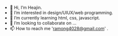 - 👋 Hi, I’m Heajin.
- 👀 I’m interested in design/UIUX/web programming.
- 🌱 I’m currently learning html, css, javascript.
- 💞️ I’m looking to collaborate on ...
- 📫 How to reach me 'ramong4028@gmail.com' .

<!---
KHyan/KHyan is a ✨ special ✨ repository because its `README.md` (this file) appears on your GitHub profile.
You can click the Preview link to take a look at your changes.
--->
